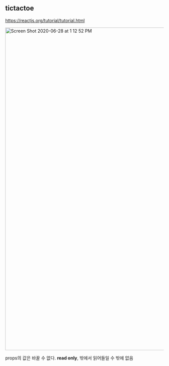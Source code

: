 

## tictactoe

https://reactjs.org/tutorial/tutorial.html



<img width="1024" alt="Screen Shot 2020-06-28 at 1 12 52 PM" src="https://user-images.githubusercontent.com/33794732/85937711-2f8cf080-b941-11ea-8c9c-0e2272980e96.png">

props의 값은 바꿀 수 없다. **read only**, 밖에서 읽어들일 수 밖에 없음



